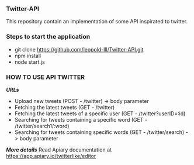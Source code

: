 ### Twitter-API
This repository contain an implementation of some API inspirated to twitter.

### Steps to start the application
- git clone https://github.com/leopold-lll/Twitter-API.git
- npm install
- node start.js

### HOW TO USE API TWITTER
***URLs***
- Upload new tweets									(POST - /twitter)		 -> body parameter
- Fetching the latest tweets						(GET  - /twitter)
- Fetching the latest tweets of a specific user		(GET  - /twitter?userID=:id)
- Searching for tweets containing a specific word	(GET  - /twitter/search1/:word)
- Searching for tweets containing specific words	(GET  - /twitter/search) -> body parameter

***More details***
Read Apiary documentation at https://app.apiary.io/twitterlike/editor